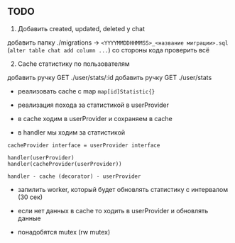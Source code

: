 
## TODO
1. Добавить created, updated, deleted у chat 

добавить папку ./migrations -> `<YYYYMMDDHHMMSS>_<название миграции>.sql`
(`alter table chat add column ...`)
со стороны кода проверить всё

2. Cache статистику по пользователям 

добавить ручку GET ./user/stats/:id
добавить ручку GET ./user/stats

+ реализовать cache с map
`map[id]Statistic{}`

+ реaлизация похода за статистикой в userProvider

+ в cache ходим в userProvider и сохраняем в cache

+ в handler мы ходим за статистикой

```
cacheProvider interface = userProvider interface

handler(userProvider)
handler(cacheProvider(userProvider))

handler - cache (decorator) - userProvider
```

+ запилить worker, который будет обновлять статистику с интервалом (30 сек)

+ если нет данных в cache то ходить в userProvider и обновлять данные

+ понадобятся mutex (rw mutex)
